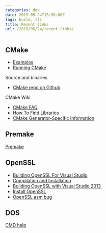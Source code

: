 ```yaml
---
categories: dev
date: 2015-05-24T15:58:00Z
tags: build, tls
title: Recent links
url: /2015/05/24/recent-links/
---
```


## CMake

* [Examples](http://www.cmake.org/examples/)
* [Running CMake](http://www.cmake.org/runningcmake/)

Source and binaries

* [CMake repo on Github](https://github.com/Kitware/CMake)

CMake Wiki

* [CMake FAQ](http://www.cmake.org/Wiki/CMake_FAQ)
* [How To Find Libraries](http://www.cmake.org/Wiki/CMake:How_To_Find_Libraries)
* [CMake Generator-Specific Information](http://www.cmake.org/Wiki/CMake_Generator_Specific_Information)

## Premake

[Premake](https://premake.github.io/)

## OpenSSL

* [Building OpenSSL For Visual Studio](http://developer.covenanteyes.com/building-openssl-for-visual-studio/)
* [Compilation and Installation](https://wiki.openssl.org/index.php/Compilation_and_Installation)
* [Building OpenSSL with Visual Studio 2013](http://p-nand-q.com/programming/windows/building_openssl_with_visual_studio_2013.html)
* [Install OpenSSL](https://github.com/openssl/openssl/blob/master/INSTALL.W32)
* [OpenSSL asm bug](http://rt.openssl.org/Ticket/Display.html?id=3650&user=guest&pass=guest)

## DOS

[CMD help](http://ss64.com/nt/goto.html)
